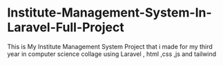 # Institute-Management-System-In-Laravel-Full-Project
This is My Institute Management System Project that i made for my third year in computer science collage using Laravel , html ,css ,js and tailwind 
